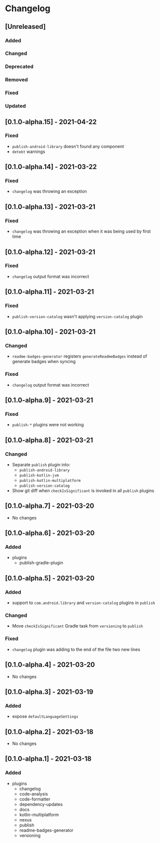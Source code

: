 # Changelog

## [Unreleased]

### Added

### Changed

### Deprecated

### Removed

### Fixed

### Updated


## [0.1.0-alpha.15] - 2021-04-22

### Fixed
- `publish-android-library` doesn't found any component
- `detekt` warnings

## [0.1.0-alpha.14] - 2021-03-22

### Fixed
- `changelog` was throwing an exception

## [0.1.0-alpha.13] - 2021-03-21

### Fixed
- `changelog` was throwing an exception when it was being used by first time

## [0.1.0-alpha.12] - 2021-03-21

### Fixed
- `changelog` output format was incorrect

## [0.1.0-alpha.11] - 2021-03-21

### Fixed
- `publish-version-catalog` wasn't applying `version-catalog` plugin

## [0.1.0-alpha.10] - 2021-03-21

### Changed
- `readme-badges-generator` registers `generateReadmeBadges` instead of generate badges when syncing

### Fixed
- `changelog` output format was incorrect

## [0.1.0-alpha.9] - 2021-03-21

### Fixed
- `publish-*` plugins were not working

## [0.1.0-alpha.8] - 2021-03-21

### Changed
- Separate `publish` plugin into:
    - `publish-android-library` 
    - `publish-kotlin-jvm` 
    - `publish-kotlin-multiplatform` 
    - `publish-version-catalog` 
- Show git diff when `checkIsSignificant` is invoked in all `publish` plugins

## [0.1.0-alpha.7] - 2021-03-20
- No changes

## [0.1.0-alpha.6] - 2021-03-20

### Added
- plugins
    - publish-gradle-plugin

## [0.1.0-alpha.5] - 2021-03-20

### Added
- support to `com.android.library` and `version-catalog` plugins in `publish`

### Changed
- Move `checkIsSignificant` Gradle task from `versioning` to `publish`

### Fixed
- `changelog` plugin was adding to the end of the file two new lines

## [0.1.0-alpha.4] - 2021-03-20
- No changes

## [0.1.0-alpha.3] - 2021-03-19

### Added
- expose `defaultLanguageSettings`

## [0.1.0-alpha.2] - 2021-03-18
- No changes

## [0.1.0-alpha.1] - 2021-03-18

### Added
- plugins
    - changelog
    - code-analysis
    - code-formatter
    - dependency-updates
    - docs
    - kotlin-multiplatform
    - nexus
    - publish
    - readme-badges-generator
    - versioning 
